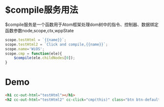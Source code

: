 # $compile服务用法
$compile服务是一个函数用于Atom框架处理dom树中的指令、控制器、数据绑定
函数参数node,scope,ctx,wppState

```javascript inject:$compile
scope.testHtml = `{{name}}`;
scope.testHtml2 = `Click and compile,{{name}}`;
scope.name='WiOS';
scope.cmp = function(ele){
    $compile(ele.childNodes[0]);
}
```
# Demo

```html
<h1 cc-out-html="testHtml"></h1>
<h2 cc-out-html="testHtml2" cc-click="cmp(this)" class="btn btn-default"></h2>
```
